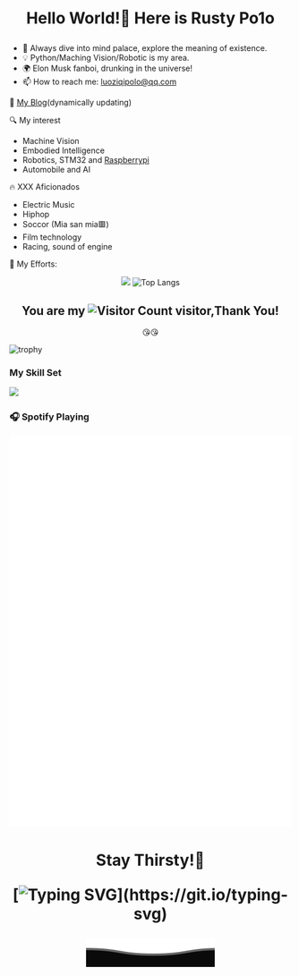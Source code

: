 <div align="center">

**<h1>Hello World!👋 Here is Rusty Po1o</h>**

</div>

- 🔭 Always dive into mind palace, explore the meaning of existence.
- 💡 Python/Maching Vision/Robotic is my area.
- 🌍 Elon Musk fanboi, drunking in the universe!
- 📫 How to reach me: luoziqipolo@qq.com

💬 [My Blog](https://polo-0831.github.io/)(dynamically updating)

🔍 My interest
- Machine Vision
- Embodied Intelligence
- Robotics, STM32 and [Raspberrypi](https://www.raspberrypi.com/)
- Automobile and AI

🔥 XXX Aficionados
- Electric Music
- Hiphop
- Soccor (Mia san mia🟥)
- Film technology
- Racing, sound of engine

🌱 My Efforts:
<div align="center">

![](https://github-readme-stats.vercel.app/api?username=polo-0831&show_icons=true&theme=synthwave)
![Top Langs](https://github-readme-stats.vercel.app/api/top-langs/?username=polo-0831&layout=compact&theme=tokyonight)

**<h2>You are my ![Visitor Count](https://profile-counter.glitch.me/polo-0831/count.svg) visitor,Thank You!</h2>**:kissing_heart::kissing_heart:

</div>

![trophy](https://github-profile-trophy.vercel.app/?username=polo-0831&theme=juicyfresh)

### My Skill Set

![](https://img.shields.io/badge/Python-3776AB?style=for-the-badge&logo=python&logoColor=white)

### 🎧 Spotify Playing

![spotify-github-profile](/default.svg)
<!-- [![spotify-github-profile](https://spotify-github-profile.vercel.app/api/view?uid=f13ysr9ke6otrmzqmdcbxty29&cover_image=true&theme=default)](https://github.com/polo-0831/spotify-github-profile) -->


<div align="center">

**<h1>Stay Thirsty!🧠</h>**

[![Typing SVG](https://readme-typing-svg.demolab.com?font=Fira+Code&pause=1000&color=F71204&random=false&width=435&lines=Thanks+for+coming!)](https://git.io/typing-svg)

</div>

<p align="center">
        <img src="/Bottom.svg" alt="Github Stats" />
</p>


